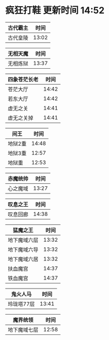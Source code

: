# 疯狂打鞋 更新时间 14:52

| 古代霸主   | 时间    |
|--------|-------|
| 古代皇陵 | 13:02 |

| 无相天魔   | 时间    |
|--------|-------|
| 无相炼狱 | 13:37 |

| 四象苍茫长老   | 时间    |
|--------|-------|
| 苍茫大厅 | 14:42 |
| 若东大厅 | 14:42 |
| 虚无之关 | 14:41 |
| 虚无之关掉 | 14:41 |

| 间王   | 时间    |
|--------|-------|
| 地狱2重 | 14:48 |
| 地狱3重 | 12:57 |
| 地狱重 | 12:53 |

| 赤魔统帅   | 时间    |
|--------|-------|
| 心之魔域 | 13:27 |

| 叹息之王   | 时间    |
|--------|-------|
| 叹息回廊 | 14:38 |

| 猛魔之王   | 时间    |
|--------|-------|
| 地下魔域六层 | 13:32 |
| 地下魔域六导 | 13:32 |
| 地下魔域六居 | 13:32 |
| 扶血魔宫 | 14:37 |
| 铁血魔宫 | 14:37 |

| 鬼火人马   | 时间    |
|--------|-------|
| 玲珑塔77层 | 13:41 |

| 魔界统领   | 时间    |
|--------|-------|
| 地下魔域七层 | 12:58 |